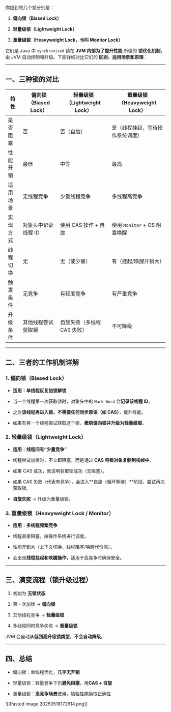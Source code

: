 你提到的几个锁分别是：

1. **偏向锁（Biased Lock）**
    
2. **轻量级锁（Lightweight Lock）**
    
3. **重量级锁（Heavyweight Lock，也叫 Monitor Lock）**
    

它们是 Java 中 `synchronized` 锁在 **JVM 内部为了提升性能** 所做的 **锁优化机制**，由 JVM 自动控制和升级。下面详细对比它们的 **区别、适用场景和原理**：

---

## 一、三种锁的对比

|特性|偏向锁（Biased Lock）|轻量级锁（Lightweight Lock）|重量级锁（Heavyweight Lock）|
|---|---|---|---|
|是否阻塞|否|否（自旋）|是（线程挂起，等待操作系统调度）|
|性能开销|最低|中等|最高|
|适用场景|无线程竞争|少量线程竞争|多线程高竞争|
|实现方式|对象头中记录线程 ID|使用 CAS 操作 + 自旋|使用 `Monitor` + OS 阻塞唤醒|
|线程切换|无|无（或少量）|有（挂起/唤醒开销大）|
|触发条件|无竞争|有轻度竞争|有严重竞争|
|升级条件|其他线程尝试获取锁|自旋失败（多线程 CAS 失败）|不可降级|

---

## 二、三者的工作机制详解

### 1. 偏向锁（Biased Lock）

- **适用：单线程反复加锁解锁**
    
- 当一个线程第一次获取锁时，对象头中的 `Mark Word` 会**记录该线程 ID**。
    
- 之后**该线程再进入锁，不需要任何同步原语（如 CAS）**，提升性能。
    
- 如果有另一个线程尝试获取这个锁，**撤销偏向锁并升级为轻量级锁**。
    

### 2. 轻量级锁（Lightweight Lock）

- **适用：线程间有“少量竞争”**
    
- 线程尝试加锁时，不立即阻塞，而是通过 **CAS 将锁对象复制到栈帧中**。
    
- 如果 CAS 成功，就说明获取锁成功（无阻塞）。
    
- 如果 CAS 失败（代表有竞争），会进入**自旋（循环等待）**阶段，尝试再次获取锁。
    
- **自旋失败** → 升级为重量级锁。
    

### 3. 重量级锁（Heavyweight Lock / Monitor）

- **适用：多线程频繁竞争**
    
- 线程直接阻塞，由操作系统进行调度。
    
- 性能开销大（上下文切换、线程阻塞/唤醒代价高）。
    
- 会出现**线程挂起和唤醒操作**，适用于高竞争时确保安全。
    

---

## 三、演变流程（锁升级过程）

1. 初始为 **无锁状态**
    
2. 第一次加锁 → **偏向锁**
    
3. 其他线程竞争 → **轻量级锁**
    
4. 多线程同时竞争失败 → **重量级锁**
    

JVM 会自动**从低到高升级锁类型**，**不会自动降级**。

---

## 四、总结

- 偏向锁：单线程优化，**几乎无开销**
    
- 轻量级锁：轻量竞争下仍**避免阻塞**，用**CAS + 自旋**
    
- 重量级锁：**高竞争场景**使用，牺牲性能换取正确性

![[Pasted image 20250518172614.png]]